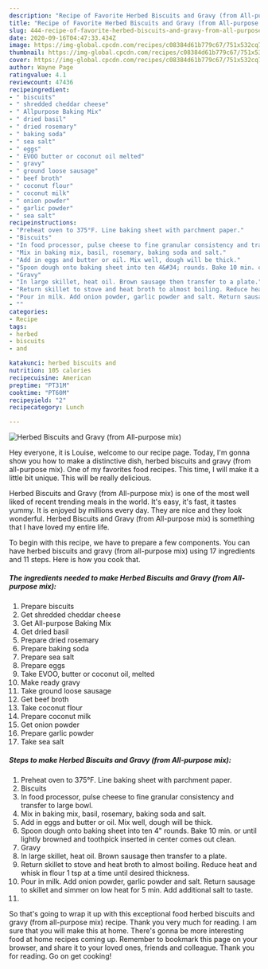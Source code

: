 ```yaml
---
description: "Recipe of Favorite Herbed Biscuits and Gravy (from All-purpose mix)"
title: "Recipe of Favorite Herbed Biscuits and Gravy (from All-purpose mix)"
slug: 444-recipe-of-favorite-herbed-biscuits-and-gravy-from-all-purpose-mix
date: 2020-09-16T04:47:33.434Z
image: https://img-global.cpcdn.com/recipes/c08384d61b779c67/751x532cq70/herbed-biscuits-and-gravy-from-all-purpose-mix-recipe-main-photo.jpg
thumbnail: https://img-global.cpcdn.com/recipes/c08384d61b779c67/751x532cq70/herbed-biscuits-and-gravy-from-all-purpose-mix-recipe-main-photo.jpg
cover: https://img-global.cpcdn.com/recipes/c08384d61b779c67/751x532cq70/herbed-biscuits-and-gravy-from-all-purpose-mix-recipe-main-photo.jpg
author: Wayne Page
ratingvalue: 4.1
reviewcount: 47436
recipeingredient:
- " biscuits"
- " shredded cheddar cheese"
- " Allpurpose Baking Mix"
- " dried basil"
- " dried rosemary"
- " baking soda"
- " sea salt"
- " eggs"
- " EVOO butter or coconut oil melted"
- " gravy"
- " ground loose sausage"
- " beef broth"
- " coconut flour"
- " coconut milk"
- " onion powder"
- " garlic powder"
- " sea salt"
recipeinstructions:
- "Preheat oven to 375°F. Line baking sheet with parchment paper."
- "Biscuits"
- "In food processor, pulse cheese to fine granular consistency and transfer to large bowl."
- "Mix in baking mix, basil, rosemary, baking soda and salt."
- "Add in eggs and butter or oil. Mix well, dough will be thick."
- "Spoon dough onto baking sheet into ten 4&#34; rounds. Bake 10 min. or until lightly browned and toothpick inserted in center comes out clean."
- "Gravy"
- "In large skillet, heat oil. Brown sausage then transfer to a plate."
- "Return skillet to stove and heat broth to almost boiling. Reduce heat and whisk in flour 1 tsp at a time until desired thickness."
- "Pour in milk. Add onion powder, garlic powder and salt. Return sausage to skillet and simmer on low heat for 5 min. Add additional salt to taste."
- ""
categories:
- Recipe
tags:
- herbed
- biscuits
- and

katakunci: herbed biscuits and 
nutrition: 105 calories
recipecuisine: American
preptime: "PT31M"
cooktime: "PT60M"
recipeyield: "2"
recipecategory: Lunch

---
```



![Herbed Biscuits and Gravy (from All-purpose mix)](https://img-global.cpcdn.com/recipes/c08384d61b779c67/751x532cq70/herbed-biscuits-and-gravy-from-all-purpose-mix-recipe-main-photo.jpg)

Hey everyone, it is Louise, welcome to our recipe page. Today, I'm gonna show you how to make a distinctive dish, herbed biscuits and gravy (from all-purpose mix). One of my favorites food recipes. This time, I will make it a little bit unique. This will be really delicious.



Herbed Biscuits and Gravy (from All-purpose mix) is one of the most well liked of recent trending meals in the world. It's easy, it's fast, it tastes yummy. It is enjoyed by millions every day. They are nice and they look wonderful. Herbed Biscuits and Gravy (from All-purpose mix) is something that I have loved my entire life.


To begin with this recipe, we have to prepare a few components. You can have herbed biscuits and gravy (from all-purpose mix) using 17 ingredients and 11 steps. Here is how you cook that.

<!--inarticleads1-->

##### The ingredients needed to make Herbed Biscuits and Gravy (from All-purpose mix):

1. Prepare  biscuits
1. Get  shredded cheddar cheese
1. Get  All-purpose Baking Mix
1. Get  dried basil
1. Prepare  dried rosemary
1. Prepare  baking soda
1. Prepare  sea salt
1. Prepare  eggs
1. Take  EVOO, butter or coconut oil, melted
1. Make ready  gravy
1. Take  ground loose sausage
1. Get  beef broth
1. Take  coconut flour
1. Prepare  coconut milk
1. Get  onion powder
1. Prepare  garlic powder
1. Take  sea salt




<!--inarticleads2-->

##### Steps to make Herbed Biscuits and Gravy (from All-purpose mix):

1. Preheat oven to 375°F. Line baking sheet with parchment paper.
1. Biscuits
1. In food processor, pulse cheese to fine granular consistency and transfer to large bowl.
1. Mix in baking mix, basil, rosemary, baking soda and salt.
1. Add in eggs and butter or oil. Mix well, dough will be thick.
1. Spoon dough onto baking sheet into ten 4&#34; rounds. Bake 10 min. or until lightly browned and toothpick inserted in center comes out clean.
1. Gravy
1. In large skillet, heat oil. Brown sausage then transfer to a plate.
1. Return skillet to stove and heat broth to almost boiling. Reduce heat and whisk in flour 1 tsp at a time until desired thickness.
1. Pour in milk. Add onion powder, garlic powder and salt. Return sausage to skillet and simmer on low heat for 5 min. Add additional salt to taste.
1. 




So that's going to wrap it up with this exceptional food herbed biscuits and gravy (from all-purpose mix) recipe. Thank you very much for reading. I am sure that you will make this at home. There's gonna be more interesting food at home recipes coming up. Remember to bookmark this page on your browser, and share it to your loved ones, friends and colleague. Thank you for reading. Go on get cooking!
